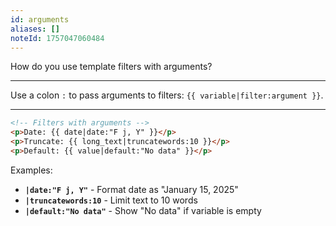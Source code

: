 ```yaml
---
id: arguments
aliases: []
noteId: 1757047060484
---
```


How do you use template filters with arguments?

---

Use a colon `:` to pass arguments to filters: `{{ variable|filter:argument }}`.

---

```html
<!-- Filters with arguments -->
<p>Date: {{ date|date:"F j, Y" }}</p>
<p>Truncate: {{ long_text|truncatewords:10 }}</p>
<p>Default: {{ value|default:"No data" }}</p>
```

Examples:
- **`|date:"F j, Y"`** - Format date as "January 15, 2025"
- **`|truncatewords:10`** - Limit text to 10 words
- **`|default:"No data"`** - Show "No data" if variable is empty 